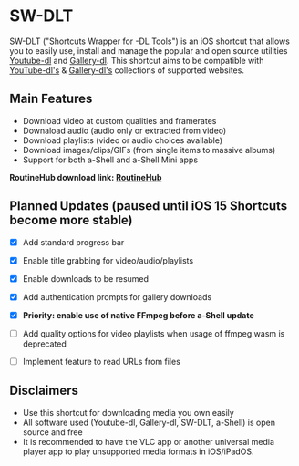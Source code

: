 # SW-DLT

SW-DLT ("Shortcuts Wrapper for -DL Tools") is an iOS shortcut that allows you to easily use, install and manage the popular and open source utilities [Youtube-dl](https://gitlab.com/dstftw/youtube-dl/) and [Gallery-dl](https://github.com/mikf/gallery-dl). This shortcut aims to be compatible with [YouTube-dl's](https://gitlab.com/dstftw/youtube-dl/-/blob/master/docs/supportedsites.md) & [Gallery-dl's](https://github.com/mikf/gallery-dl/blob/master/docs/supportedsites.rst) collections of supported websites.

## Main Features
- Download video at custom qualities and framerates
- Downaload audio (audio only or extracted from video)
- Download playlists (video or audio choices available)
- Download images/clips/GIFs (from single items to massive albums)
- Support for both a-Shell and a-Shell Mini apps

**RoutineHub download link: [RoutineHub](https://routinehub.co/shortcut/7284)**

## Planned Updates (paused until iOS 15 Shortcuts become more stable)

- [X] Add standard progress bar

- [X] Enable title grabbing for video/audio/playlists

- [X] Enable downloads to be resumed

- [X] Add authentication prompts for gallery downloads

- [X] **Priority: enable use of native FFmpeg before a-Shell update**

- [ ] Add quality options for video playlists when usage of ffmpeg.wasm is deprecated

- [ ] Implement feature to read URLs from files

## Disclaimers
- Use this shortcut for downloading media you own easily
- All software used (Youtube-dl, Gallery-dl, SW-DLT, a-Shell) is open source and free
- It is recommended to have the VLC app or another universal media player app to play unsupported media formats in iOS/iPadOS.
